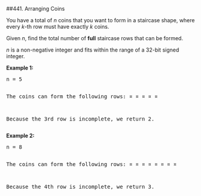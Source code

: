 ##441. Arranging Coins
<p>You have a total of <i>n</i> coins that you want to form in a staircase shape, where every <i>k</i>-th row must have exactly <i>k</i> coins.</p>
 
<p>Given <i>n</i>, find the total number of <b>full</b> staircase rows that can be formed.</p>

<p><i>n</i> is a non-negative integer and fits within the range of a 32-bit signed integer.</p>

<p><b>Example 1:</b>
<pre>
n = 5

The coins can form the following rows:
¤
¤ ¤
¤ ¤

Because the 3rd row is incomplete, we return 2.
</pre>
</p>

<p><b>Example 2:</b>
<pre>
n = 8

The coins can form the following rows:
¤
¤ ¤
¤ ¤ ¤
¤ ¤

Because the 4th row is incomplete, we return 3.
</pre>
</p>
